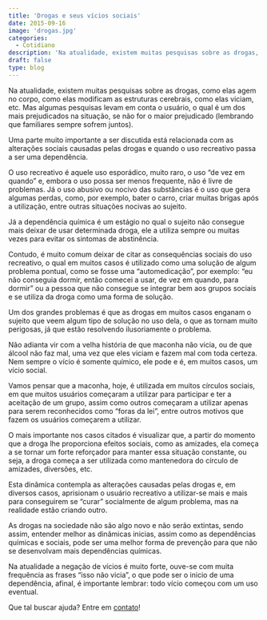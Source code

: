 ```yaml
---
title: 'Drogas e seus vícios sociais'
date: 2015-09-16
image: 'drogas.jpg'
categories:
  - Cotidiano
description: 'Na atualidade, existem muitas pesquisas sobre as drogas, como elas agem no corpo, como elas modificam as estruturas cerebrais, como elas viciam...'
draft: false
type: blog
---
```


Na atualidade, existem muitas pesquisas sobre as drogas, como elas agem no corpo, como elas modificam as estruturas cerebrais, como elas viciam, etc. Mas algumas pesquisas levam em conta o usuário, o qual é um dos mais prejudicados na situação, se não for o maior prejudicado (lembrando que familiares sempre sofrem juntos).

Uma parte muito importante a ser discutida está relacionada com as alterações sociais causadas pelas drogas e quando o uso recreativo passa a ser uma dependência.

O uso recreativo é aquele uso esporádico, muito raro, o uso “de vez em quando” e, embora o uso possa ser menos frequente, não é livre de problemas. Já o uso abusivo ou nocivo das substâncias é o uso que gera algumas perdas, como, por exemplo, bater o carro, criar muitas brigas após a utilização, entre outras situações nocivas ao sujeito.

Já a dependência química é um estágio no qual o sujeito não consegue mais deixar de usar determinada droga, ele a utiliza sempre ou muitas vezes para evitar os sintomas de abstinência.

Contudo, é muito comum deixar de citar as consequências sociais do uso recreativo, o qual em muitos casos é utilizado como uma solução de algum problema pontual, como se fosse uma “automedicação”, por exemplo: “eu não conseguia dormir, então comecei a usar, de vez em quando, para dormir” ou a pessoa que não consegue se integrar bem aos grupos sociais e se utiliza da droga como uma forma de solução.

Um dos grandes problemas é que as drogas em muitos casos enganam o sujeito que veem algum tipo de solução no uso dela, o que as tornam muito perigosas, já que estão resolvendo ilusoriamente o problema.

Não adianta vir com a velha história de que maconha não vicia, ou de que álcool não faz mal, uma vez que eles viciam e fazem mal com toda certeza. Nem sempre o vício é somente químico, ele pode e é, em muitos casos, um vício social.

Vamos pensar que a maconha, hoje, é utilizada em muitos círculos sociais, em que muitos usuários começaram a utilizar para participar e ter a aceitação de um grupo, assim como outros começaram a utilizar apenas para serem reconhecidos como “foras da lei”, entre outros motivos que fazem os usuários começarem a utilizar.

O mais importante nos casos citados é visualizar que, a partir do momento que a droga lhe proporciona efeitos sociais, como as amizades, ela começa a se tornar um forte reforçador para manter essa situação constante, ou seja, a droga começa a ser utilizada como mantenedora do círculo de amizades, diversões, etc.

Esta dinâmica contempla as alterações causadas pelas drogas e, em diversos casos, aprisionam o usuário recreativo a utilizar-se mais e mais para conseguirem se “curar” socialmente de algum problema, mas na realidade estão criando outro.

As drogas na sociedade não são algo novo e não serão extintas, sendo assim, entender melhor as dinâmicas inicias, assim como as dependências químicas e sociais, pode ser uma melhor forma de prevenção para que não se desenvolvam mais dependências químicas.

Na atualidade a negação de vícios é muito forte, ouve-se com muita frequência as frases “isso não vicia”, o que pode ser o inicio de uma dependência, afinal, é importante lembrar: todo vício começou com um uso eventual.

Que tal buscar ajuda? Entre em [contato](/contato/)!
